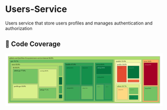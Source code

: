 # Users-Service
Users service that store users profiles and manages authentication and authorization  

## 🧪 Code Coverage
<div id="coverage" align="center">
    <img src="./docs/coverage.svg" alt="coverage report" />
</div>


